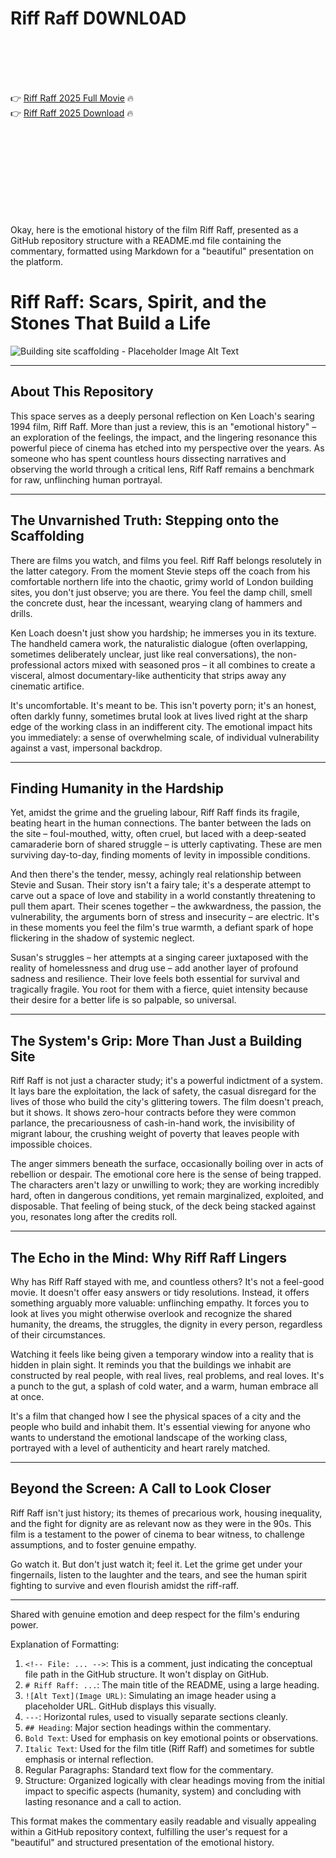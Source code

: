 # Riff Raff D0WNL0AD

<br><br><br><br>


👉 <a href="https://Patrick-adnatactrop1982.github.io/iawuretanp/">Riff Raff 2025 Full Movie</a> 🔥
<br>
👉 <a href="https://Patrick-adnatactrop1982.github.io/iawuretanp/">Riff Raff 2025 Download</a> 🔥


<br><br><br><br><br><br><br><br>


Okay, here is the emotional history of the film Riff Raff, presented as a GitHub repository structure with a README.md file containing the commentary, formatted using Markdown for a "beautiful" presentation on the platform.


<!-- File: RiffRaffEmotionalHistory/README.md -->

# Riff Raff: Scars, Spirit, and the Stones That Build a Life

![Building site scaffolding - Placeholder Image Alt Text](https://via.placeholder.com/800x300?text=Building+Site+Reality)

---

## About This Repository

This space serves as a deeply personal reflection on Ken Loach's searing 1994 film, Riff Raff. More than just a review, this is an "emotional history" – an exploration of the feelings, the impact, and the lingering resonance this powerful piece of cinema has etched into my perspective over the years. As someone who has spent countless hours dissecting narratives and observing the world through a critical lens, Riff Raff remains a benchmark for raw, unflinching human portrayal.

---

## The Unvarnished Truth: Stepping onto the Scaffolding

There are films you watch, and films you feel. Riff Raff belongs resolutely in the latter category. From the moment Stevie steps off the coach from his comfortable northern life into the chaotic, grimy world of London building sites, you don't just observe; you are there. You feel the damp chill, smell the concrete dust, hear the incessant, wearying clang of hammers and drills.

Ken Loach doesn't just show you hardship; he immerses you in its texture. The handheld camera work, the naturalistic dialogue (often overlapping, sometimes deliberately unclear, just like real conversations), the non-professional actors mixed with seasoned pros – it all combines to create a visceral, almost documentary-like authenticity that strips away any cinematic artifice.

It's uncomfortable. It's meant to be. This isn't poverty porn; it's an honest, often darkly funny, sometimes brutal look at lives lived right at the sharp edge of the working class in an indifferent city. The emotional impact hits you immediately: a sense of overwhelming scale, of individual vulnerability against a vast, impersonal backdrop.

---

## Finding Humanity in the Hardship

Yet, amidst the grime and the grueling labour, Riff Raff finds its fragile, beating heart in the human connections. The banter between the lads on the site – foul-mouthed, witty, often cruel, but laced with a deep-seated camaraderie born of shared struggle – is utterly captivating. These are men surviving day-to-day, finding moments of levity in impossible conditions.

And then there's the tender, messy, achingly real relationship between Stevie and Susan. Their story isn't a fairy tale; it's a desperate attempt to carve out a space of love and stability in a world constantly threatening to pull them apart. Their scenes together – the awkwardness, the passion, the vulnerability, the arguments born of stress and insecurity – are electric. It's in these moments you feel the film's true warmth, a defiant spark of hope flickering in the shadow of systemic neglect.

Susan's struggles – her attempts at a singing career juxtaposed with the reality of homelessness and drug use – add another layer of profound sadness and resilience. Their love feels both essential for survival and tragically fragile. You root for them with a fierce, quiet intensity because their desire for a better life is so palpable, so universal.

---

## The System's Grip: More Than Just a Building Site

Riff Raff is not just a character study; it's a powerful indictment of a system. It lays bare the exploitation, the lack of safety, the casual disregard for the lives of those who build the city's glittering towers. The film doesn't preach, but it shows. It shows zero-hour contracts before they were common parlance, the precariousness of cash-in-hand work, the invisibility of migrant labour, the crushing weight of poverty that leaves people with impossible choices.

The anger simmers beneath the surface, occasionally boiling over in acts of rebellion or despair. The emotional core here is the sense of being trapped. The characters aren't lazy or unwilling to work; they are working incredibly hard, often in dangerous conditions, yet remain marginalized, exploited, and disposable. That feeling of being stuck, of the deck being stacked against you, resonates long after the credits roll.

---

## The Echo in the Mind: Why Riff Raff Lingers

Why has Riff Raff stayed with me, and countless others? It's not a feel-good movie. It doesn't offer easy answers or tidy resolutions. Instead, it offers something arguably more valuable: unflinching empathy. It forces you to look at lives you might otherwise overlook and recognize the shared humanity, the dreams, the struggles, the dignity in every person, regardless of their circumstances.

Watching it feels like being given a temporary window into a reality that is hidden in plain sight. It reminds you that the buildings we inhabit are constructed by real people, with real lives, real problems, and real loves. It's a punch to the gut, a splash of cold water, and a warm, human embrace all at once.

It's a film that changed how I see the physical spaces of a city and the people who build and inhabit them. It's essential viewing for anyone who wants to understand the emotional landscape of the working class, portrayed with a level of authenticity and heart rarely matched.

---

## Beyond the Screen: A Call to Look Closer

Riff Raff isn't just history; its themes of precarious work, housing inequality, and the fight for dignity are as relevant now as they were in the 90s. This film is a testament to the power of cinema to bear witness, to challenge assumptions, and to foster genuine empathy.

Go watch it. But don't just watch it; feel it. Let the grime get under your fingernails, listen to the laughter and the tears, and see the human spirit fighting to survive and even flourish amidst the riff-raff.

---

Shared with genuine emotion and deep respect for the film's enduring power.


Explanation of Formatting:

1.  `<!-- File: ... -->`: This is a comment, just indicating the conceptual file path in the GitHub structure. It won't display on GitHub.
2.  `# Riff Raff: ...`: The main title of the README, using a large heading.
3.  `![Alt Text](Image URL)`: Simulating an image header using a placeholder URL. GitHub displays this visually.
4.  `---`: Horizontal rules, used to visually separate sections cleanly.
5.  `## Heading`: Major section headings within the commentary.
6.  `Bold Text`: Used for emphasis on key emotional points or observations.
7.  `Italic Text`: Used for the film title (Riff Raff) and sometimes for subtle emphasis or internal reflection.
8.  Regular Paragraphs: Standard text flow for the commentary.
9.  Structure: Organized logically with clear headings moving from the initial impact to specific aspects (humanity, system) and concluding with lasting resonance and a call to action.

This format makes the commentary easily readable and visually appealing within a GitHub repository context, fulfilling the user's request for a "beautiful" and structured presentation of the emotional history.

